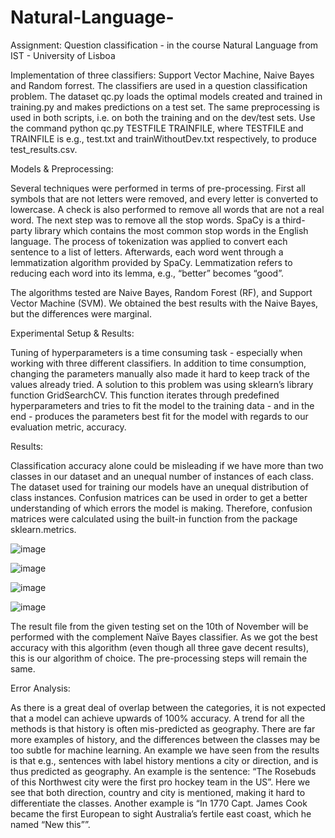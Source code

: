 # Natural-Language-
Assignment: Question classification - in the course Natural Language from IST - University of Lisboa

Implementation of three classifiers: Support Vector Machine, Naive Bayes and Random forrest. The classifiers are used in a question classification problem. The dataset 
qc.py loads the optimal models created and trained in training.py and makes predictions on a test set. The same preprocessing is used in both scripts, i.e. on both the training and on the dev/test sets. Use the command python qc.py TESTFILE TRAINFILE, where TESTFILE and TRAINFILE is e.g., test.txt and trainWithoutDev.txt respectively, to produce test_results.csv.

Models & Preprocessing:

Several techniques were performed in terms of pre-processing. First all symbols that are not letters were removed, and every letter is converted to lowercase. A check is also performed to remove all words that are not a real word. The next step was to remove all the stop words. SpaCy is a third-party library which contains the most common stop words in the English language. The process of tokenization was applied to convert each sentence to a list of letters. Afterwards, each word went through a lemmatization algorithm provided by SpaCy. Lemmatization refers to reducing each word into its lemma, e.g., “better” becomes “good”.

The algorithms tested are Naive Bayes, Random Forest (RF), and Support Vector Machine (SVM). We obtained the best results with the Naive Bayes, but the differences were marginal. 

Experimental Setup & Results:

Tuning of hyperparameters is a time consuming task - especially when working with three different classifiers. In addition to time consumption, changing the parameters manually also made it hard to keep track of the values already tried. A solution to this problem was using sklearn’s library function GridSearchCV. This function iterates through predefined hyperparameters and tries to fit the model to the training data - and in the end - produces the parameters best fit for the model with regards to our evaluation metric, accuracy. 

Results: 

Classification accuracy alone could be misleading if we have more than two classes in our dataset and an unequal number of instances of each class. The dataset used for training our models have an unequal distribution of class instances. Confusion matrices can be used in order to get a better understanding of which errors the model is making. Therefore, confusion matrices were calculated using the built-in function from the package sklearn.metrics. 

![image](https://user-images.githubusercontent.com/48654042/155714879-2ba002c9-6166-4516-bcd9-1d932b417fea.png)

![image](https://user-images.githubusercontent.com/48654042/155714919-19dc166f-25f2-4007-8769-41b8eb6c5a74.png)

![image](https://user-images.githubusercontent.com/48654042/155714944-f49c4342-9723-44c3-9736-a7f90b5ef995.png)

![image](https://user-images.githubusercontent.com/48654042/155714958-908a03c1-d820-421d-b8bf-c14d9558b688.png)

The result file from the given testing set on the 10th of November will be performed with the complement Naïve Bayes classifier. As we got the best accuracy with this algorithm (even though all three gave decent results), this is our algorithm of choice. The pre-processing steps will remain the same.

Error Analysis: 

As there is a great deal of overlap between the categories, it is not expected that a model can achieve upwards of 100% accuracy. A trend for all the methods is that history is often mis-predicted as geography. There are far more examples of history, and the differences between the classes may be too subtle for machine learning.  An example we have seen from the results is that e.g., sentences with label history mentions a city or direction, and is thus predicted as geography. An example is the sentence: “The Rosebuds of this Northwest city were the first pro hockey team in the US”. Here we see that both direction, country and city is mentioned, making it hard to differentiate the classes. Another example is “In 1770 Capt. James Cook became the first European to sight Australia’s fertile east coast, which he named “New this””. 

